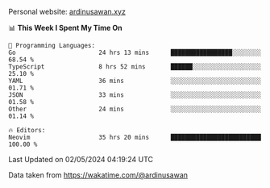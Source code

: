 Personal website: [ardinusawan.xyz](https://ardinusawan.xyz)

<!--START_SECTION:waka-->
📊 **This Week I Spent My Time On** 

```text
💬 Programming Languages: 
Go                       24 hrs 13 mins      █████████████████░░░░░░░░   68.54 % 
TypeScript               8 hrs 52 mins       ██████░░░░░░░░░░░░░░░░░░░   25.10 % 
YAML                     36 mins             ░░░░░░░░░░░░░░░░░░░░░░░░░   01.71 % 
JSON                     33 mins             ░░░░░░░░░░░░░░░░░░░░░░░░░   01.58 % 
Other                    24 mins             ░░░░░░░░░░░░░░░░░░░░░░░░░   01.14 % 

🔥 Editors: 
Neovim                   35 hrs 20 mins      █████████████████████████   100.00 % 
```


 Last Updated on 02/05/2024 04:19:24 UTC
<!--END_SECTION:waka-->
Data taken from https://wakatime.com/@ardinusawan
